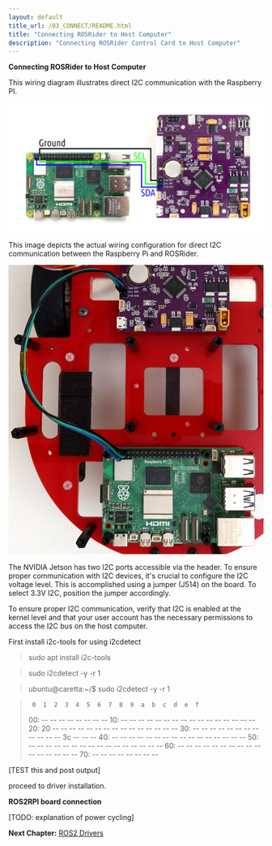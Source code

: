 ```yaml
---
layout: default
title_url: /03_CONNECT/README.html
title: "Connecting ROSRider to Host Computer"
description: "Connecting ROSRider Control Card to Host Computer"
---
```


**Connecting ROSRider to Host Computer**

This wiring diagram illustrates direct I2C communication with the Raspberry PI.

<p align="center">
<img src="../images/rpi5_wiring.png" alt="Connecting to Raspberry PI diagram">
</p>

This image depicts the actual wiring configuration for direct I2C communication between the Raspberry Pi and ROSRider.

<p align="center">
<img src="../images/caretta_bare.jpg" alt="Connecting to Raspberry PI on CARETTA">
</p>

The NVIDIA Jetson has two I2C ports accessible via the header. To ensure proper communication with I2C devices, it's crucial to configure the I2C voltage level. This is accomplished using a jumper (J514) on the board. To select 3.3V I2C, position the jumper accordingly.

To ensure proper I2C communication, verify that I2C is enabled at the kernel level and that your user account has the necessary permissions to access the I2C bus on the host computer.

First install i2c-tools for using i2cdetect

> sudo apt install i2c-tools

> sudo i2cdetect -y -r 1

> ubuntu@caretta:~/$ sudo i2cdetect -y -r 1

>      0  1  2  3  4  5  6  7  8  9  a  b  c  d  e  f
> 00:                         -- -- -- -- -- -- -- -- 
> 10: -- -- -- -- -- -- -- -- -- -- -- -- -- -- -- -- 
> 20: 20 -- -- -- -- -- -- -- -- -- -- -- -- -- -- -- 
> 30: -- -- -- -- -- -- -- -- -- -- -- -- 3c -- -- -- 
> 40: -- -- -- -- -- -- -- -- -- -- -- -- -- -- -- -- 
> 50: -- -- -- -- -- -- -- -- -- -- -- -- -- -- -- -- 
> 60: -- -- -- -- -- -- -- -- -- -- -- -- -- -- -- -- 
> 70: -- -- -- -- -- -- -- --


[TEST this and post output]

proceed to driver installation.


**ROS2RPI board connection**

[TODO: explanation of power cycling]

__Next Chapter:__ [ROS2 Drivers](../04_DRIVERS/README.md)